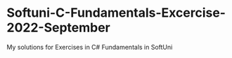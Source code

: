 # Softuni-C-Fundamentals-Excercise-2022-September
My solutions for Exercises in C# Fundamentals in SoftUni
